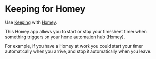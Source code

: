 # Keeping for Homey

Use [Keeping](https://keeping.nl) with [Homey](https://homey.app).

This Homey app allows you to start or stop your timesheet timer when something triggers on your home automation hub (Homey).

For example, if you have a Homey at work you could start your timer automatically when you arrive, and stop it automatically when you leave.